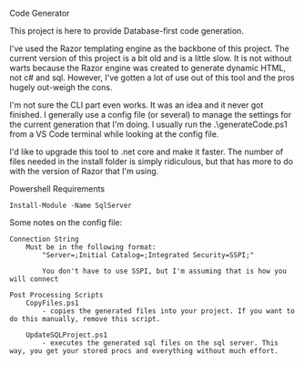 Code Generator

This project is here to provide Database-first code generation. 

I've used the Razor templating engine as the backbone of this project. The current version of this project is a bit old and is a little slow. It is not without warts because the Razor engine was created to generate dynamic HTML, not c# and sql. However, I've gotten a lot of use out of this tool and the pros hugely out-weigh the cons.

I'm not sure the CLI part even works. It was an idea and it never got finished. I generally use a config file (or several) to manage the settings for the current generation that I'm doing. I usually run the .\generateCode.ps1 from a VS Code terminal while looking at the config file.

I'd like to upgrade this tool to .net core and make it faster. The number of files needed in the install folder is simply ridiculous, but that has more to do with the version of Razor that I'm using.


Powershell Requirements

	Install-Module -Name SqlServer

	
Some notes on the config file:

	Connection String
		Must be in the following format:
			"Server=;Initial Catalog=;Integrated Security=SSPI;"
			
			You don't have to use SSPI, but I'm assuming that is how you will connect

	Post Processing Scripts
		CopyFiles.ps1
			- copies the generated files into your project. If you want to do this manually, remove this script.
		
		UpdateSQLProject.ps1
			- executes the generated sql files on the sql server. This way, you get your stored procs and everything without much effort.


		
